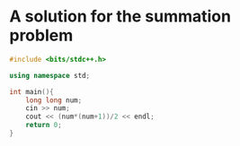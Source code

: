 # A solution for the summation problem  
```c++
#include <bits/stdc++.h>

using namespace std;

int main(){
	long long num;
	cin >> num;
	cout << (num*(num+1))/2 << endl;
	return 0;
}
```
